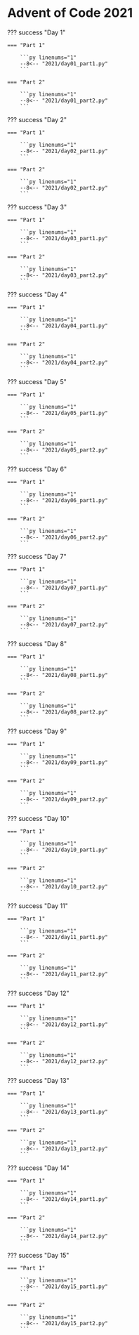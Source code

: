 # Advent of Code 2021

??? success "Day 1"

    === "Part 1"

        ```py linenums="1"
        --8<-- "2021/day01_part1.py"
        ```

    === "Part 2"

        ```py linenums="1"
        --8<-- "2021/day01_part2.py"
        ```

??? success "Day 2"

    === "Part 1"

        ```py linenums="1"
        --8<-- "2021/day02_part1.py"
        ```

    === "Part 2"

        ```py linenums="1"
        --8<-- "2021/day02_part2.py"
        ```

??? success "Day 3"

    === "Part 1"

        ```py linenums="1"
        --8<-- "2021/day03_part1.py"
        ```

    === "Part 2"

        ```py linenums="1"
        --8<-- "2021/day03_part2.py"
        ```

??? success "Day 4"

    === "Part 1"

        ```py linenums="1"
        --8<-- "2021/day04_part1.py"
        ```

    === "Part 2"

        ```py linenums="1"
        --8<-- "2021/day04_part2.py"
        ```

??? success "Day 5"

    === "Part 1"

        ```py linenums="1"
        --8<-- "2021/day05_part1.py"
        ```

    === "Part 2"

        ```py linenums="1"
        --8<-- "2021/day05_part2.py"
        ```

??? success "Day 6"

    === "Part 1"

        ```py linenums="1"
        --8<-- "2021/day06_part1.py"
        ```

    === "Part 2"

        ```py linenums="1"
        --8<-- "2021/day06_part2.py"
        ```

??? success "Day 7"

    === "Part 1"

        ```py linenums="1"
        --8<-- "2021/day07_part1.py"
        ```

    === "Part 2"

        ```py linenums="1"
        --8<-- "2021/day07_part2.py"
        ```

??? success "Day 8"

    === "Part 1"

        ```py linenums="1"
        --8<-- "2021/day08_part1.py"
        ```

    === "Part 2"

        ```py linenums="1"
        --8<-- "2021/day08_part2.py"
        ```

??? success "Day 9"

    === "Part 1"

        ```py linenums="1"
        --8<-- "2021/day09_part1.py"
        ```

    === "Part 2"

        ```py linenums="1"
        --8<-- "2021/day09_part2.py"
        ```

??? success "Day 10"

    === "Part 1"

        ```py linenums="1"
        --8<-- "2021/day10_part1.py"
        ```

    === "Part 2"

        ```py linenums="1"
        --8<-- "2021/day10_part2.py"
        ```

??? success "Day 11"

    === "Part 1"

        ```py linenums="1"
        --8<-- "2021/day11_part1.py"
        ```

    === "Part 2"

        ```py linenums="1"
        --8<-- "2021/day11_part2.py"
        ```

??? success "Day 12"

    === "Part 1"

        ```py linenums="1"
        --8<-- "2021/day12_part1.py"
        ```

    === "Part 2"

        ```py linenums="1"
        --8<-- "2021/day12_part2.py"
        ```

??? success "Day 13"

    === "Part 1"

        ```py linenums="1"
        --8<-- "2021/day13_part1.py"
        ```

    === "Part 2"

        ```py linenums="1"
        --8<-- "2021/day13_part2.py"
        ```

??? success "Day 14"

    === "Part 1"

        ```py linenums="1"
        --8<-- "2021/day14_part1.py"
        ```

    === "Part 2"

        ```py linenums="1"
        --8<-- "2021/day14_part2.py"
        ```

??? success "Day 15"

    === "Part 1"

        ```py linenums="1"
        --8<-- "2021/day15_part1.py"
        ```

    === "Part 2"

        ```py linenums="1"
        --8<-- "2021/day15_part2.py"
        ```
